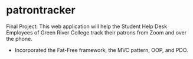 # patrontracker
Final Project: This web application will help the Student Help Desk Employees of Green River College track their patrons from Zoom and over the phone. 
- Incorporated the Fat-Free framework, the MVC pattern, OOP, and PDO.

